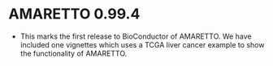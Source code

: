 # AMARETTO 0.99.4

* This marks the first release to BioConductor of AMARETTO. We have included one vignettes which uses a TCGA liver cancer example to show the functionality of AMARETTO.
